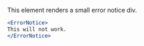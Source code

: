 This element renders a small error notice div.

```jsx
<ErrorNotice>
This will not work.
</ErrorNotice>
```

